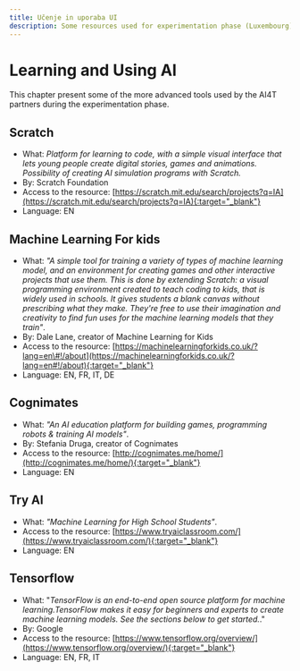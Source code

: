 ```yaml
---
title: Učenje in uporaba UI
description: Some resources used for experimentation phase (Luxembourg)
---
```


# Learning and Using AI

This chapter present some of the more advanced tools used by the AI4T partners during the experimentation phase.

## Scratch

- What: *Platform for learning to code, with a simple visual interface that lets young people create digital stories, games and animations. Possibility of creating AI simulation programs with Scratch.*
- By: Scratch Foundation
- Access to the resource: [https://scratch.mit.edu/search/projects?q=IA](https://scratch.mit.edu/search/projects?q=IA){:target="_blank"}
- Language: EN

## Machine Learning For kids

- What: *"A simple tool for training a variety of types of machine learning model, and an environment for creating games and other interactive projects that use them. This is done by extending Scratch: a visual programming environment created to teach coding to kids, that is widely used in schools. It gives students a blank canvas without prescribing what they make. They're free to use their imagination and creativity to find fun uses for the machine learning models that they train"*.
- By: Dale Lane, creator of Machine Learning for Kids
- Access to the resource: [https://machinelearningforkids.co.uk/?lang=en\#!/about](https://machinelearningforkids.co.uk/?lang=en#!/about){:target="_blank"}
- Language: EN, FR, IT, DE

## Cognimates

- What: *"An AI education platform for building games, programming robots & training AI models"*.
- By: Stefania Druga, creator of Cognimates
- Access to the resource: [http://cognimates.me/home/](http://cognimates.me/home/){:target="_blank"}
- Language: EN

## Try AI

- What: *"Machine Learning for High School Students"*.
- Access to the resource: [https://www.tryaiclassroom.com/](https://www.tryaiclassroom.com/){:target="_blank"}
- Language: EN

## Tensorflow

- What: "*TensorFlow is an end-to-end open source platform for machine learning.TensorFlow makes it easy for beginners and experts to create machine learning models. See the sections below to get started.*."
- By: Google
- Access to the resource: [https://www.tensorflow.org/overview/](https://www.tensorflow.org/overview/){:target="_blank"}
- Language: EN, FR, IT
